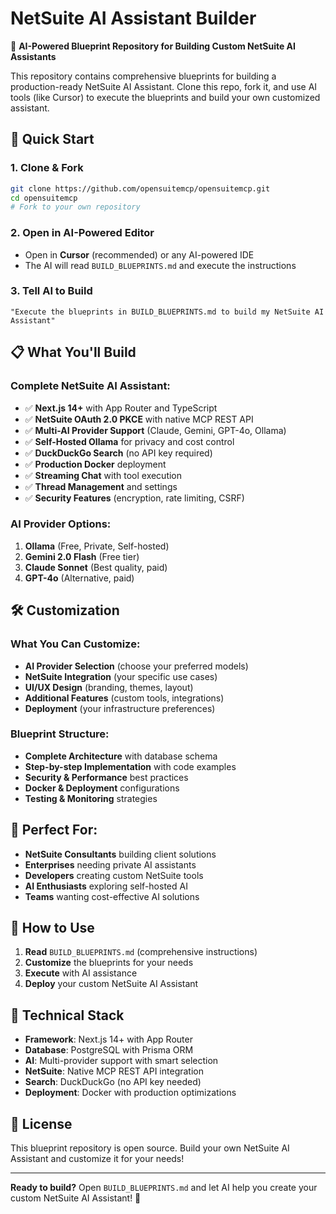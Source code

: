 # NetSuite AI Assistant Builder

🤖 **AI-Powered Blueprint Repository for Building Custom NetSuite AI Assistants**

This repository contains comprehensive blueprints for building a production-ready NetSuite AI Assistant. Clone this repo, fork it, and use AI tools (like Cursor) to execute the blueprints and build your own customized assistant.

## 🚀 Quick Start

### 1. Clone & Fork

```bash
git clone https://github.com/opensuitemcp/opensuitemcp.git
cd opensuitemcp
# Fork to your own repository
```

### 2. Open in AI-Powered Editor

- Open in **Cursor** (recommended) or any AI-powered IDE
- The AI will read `BUILD_BLUEPRINTS.md` and execute the instructions

### 3. Tell AI to Build

```
"Execute the blueprints in BUILD_BLUEPRINTS.md to build my NetSuite AI Assistant"
```

## 📋 What You'll Build

### **Complete NetSuite AI Assistant:**

- ✅ **Next.js 14+** with App Router and TypeScript
- ✅ **NetSuite OAuth 2.0 PKCE** with native MCP REST API
- ✅ **Multi-AI Provider Support** (Claude, Gemini, GPT-4o, Ollama)
- ✅ **Self-Hosted Ollama** for privacy and cost control
- ✅ **DuckDuckGo Search** (no API key required)
- ✅ **Production Docker** deployment
- ✅ **Streaming Chat** with tool execution
- ✅ **Thread Management** and settings
- ✅ **Security Features** (encryption, rate limiting, CSRF)

### **AI Provider Options:**

1. **Ollama** (Free, Private, Self-hosted)
2. **Gemini 2.0 Flash** (Free tier)
3. **Claude Sonnet** (Best quality, paid)
4. **GPT-4o** (Alternative, paid)

## 🛠️ Customization

### **What You Can Customize:**

- **AI Provider Selection** (choose your preferred models)
- **NetSuite Integration** (your specific use cases)
- **UI/UX Design** (branding, themes, layout)
- **Additional Features** (custom tools, integrations)
- **Deployment** (your infrastructure preferences)

### **Blueprint Structure:**

- **Complete Architecture** with database schema
- **Step-by-step Implementation** with code examples
- **Security & Performance** best practices
- **Docker & Deployment** configurations
- **Testing & Monitoring** strategies

## 🎯 Perfect For:

- **NetSuite Consultants** building client solutions
- **Enterprises** needing private AI assistants
- **Developers** creating custom NetSuite tools
- **AI Enthusiasts** exploring self-hosted AI
- **Teams** wanting cost-effective AI solutions

## 📖 How to Use

1. **Read** `BUILD_BLUEPRINTS.md` (comprehensive instructions)
2. **Customize** the blueprints for your needs
3. **Execute** with AI assistance
4. **Deploy** your custom NetSuite AI Assistant

## 🔧 Technical Stack

- **Framework**: Next.js 14+ with App Router
- **Database**: PostgreSQL with Prisma ORM
- **AI**: Multi-provider support with smart selection
- **NetSuite**: Native MCP REST API integration
- **Search**: DuckDuckGo (no API key needed)
- **Deployment**: Docker with production optimizations

## 📄 License

This blueprint repository is open source. Build your own NetSuite AI Assistant and customize it for your needs!

---

**Ready to build?** Open `BUILD_BLUEPRINTS.md` and let AI help you create your custom NetSuite AI Assistant! 🚀
